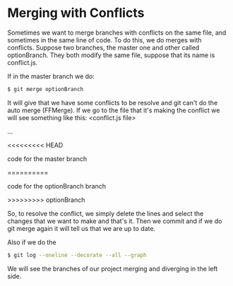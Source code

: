 # Merging with Conflicts
Sometimes we want to merge branches with conflicts on the same file, and sometimes in the same line of code.
To do this, we do merges with conflicts. Suppose two branches, the master one and other called optionBranch.
They both modify the same file, suppose that its name is conflict.js.

If in the master branch we do:
```bash
$ git merge optionBranch
```
It will give that we have some conflicts to be resolve and git can't do the auto merge (FFMerge).
If we go to the file that it's making the conflict we will see something like this:
<conflict.js file>

...

<<<<<<<<< HEAD

code for the master branch

==========

code for the optionBranch branch

\>>>>>>>>> optionBranch

So, to resolve the conflict, we simply delete the lines and select the changes that we want to make and that's it.
Then we commit and if we do git merge again it will tell us that we are up to date.

Also if we do the
```bash
$ git log --oneline --decorate --all --graph
```
We will see the branches of our project merging and diverging in the left side.
